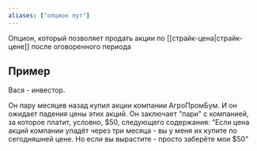 ```yaml
---
aliases: ["опцион пут"]
---
```

Опцион, который позволяет продать акции по [[страйк-цена|страйк-цене]] после оговоренного периода

## Пример
Вася - инвестор. 

Он пару месяцев назад купил акции компании АгроПромБум. И он ожидает падения цены этих акций. Он заключает "пари" с компанией, за которое платит, условно, $50, следующего содержания: "Если цена акций компании упадёт через три месяца - вы у меня их купите по сегодняшней цене. Но если вы вырастите - просто заберёте мои $50"